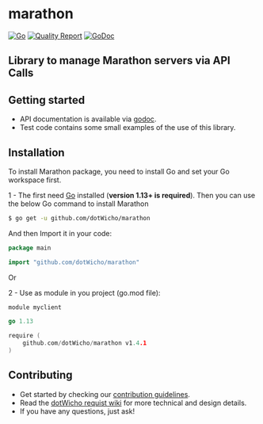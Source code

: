 # marathon

[![Go](https://github.com/dotWicho/marathon/workflows/Go/badge.svg?branch=master)](https://github.com/dotWicho/marathon)
[![Quality Report](https://goreportcard.com/badge/github.com/dotWicho/marathon)](https://goreportcard.com/badge/github.com/dotWicho/marathon)
[![GoDoc](https://godoc.org/github.com/dotWicho/marathon?status.svg)](https://pkg.go.dev/github.com/dotWicho/marathon?tab=doc)

## Library to manage Marathon servers via API Calls

## Getting started

- API documentation is available via [godoc](https://godoc.org/github.com/dotWicho/marathon).
- Test code contains some small examples of the use of this library.

## Installation

To install Marathon package, you need to install Go and set your Go workspace first.

1 - The first need [Go](https://golang.org/) installed (**version 1.13+ is required**).
Then you can use the below Go command to install Marathon

```bash
$ go get -u github.com/dotWicho/marathon
```

And then Import it in your code:

``` go
package main

import "github.com/dotWicho/marathon"
```
Or

2 - Use as module in you project (go.mod file):

``` go
module myclient

go 1.13

require (
	github.com/dotWicho/marathon v1.4.1
)
```

## Contributing

- Get started by checking our [contribution guidelines](https://github.com/dotWicho/marathon/blob/master/CONTRIBUTING.md).
- Read the [dotWicho requist wiki](https://github.com/dotWicho/marathon/wiki) for more technical and design details.
- If you have any questions, just ask!

